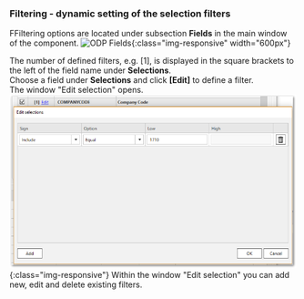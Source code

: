 
### Filtering - dynamic setting of the selection filters
FFiltering options are located under subsection **Fields** in the main window of the component.
![ODP Fields](/img/content/odp/odp-fiter.png){:class="img-responsive" width="600px"}

The number of defined filters, e.g. [1], is displayed in the square brackets to the left of the field name under **Selections**.<br/>
Choose a field under **Selections** and click **[Edit]** to define a filter.<br/>
The window "Edit selection" opens. 
<br/>
![ODP ABAP CDS View Filter](/img/content/odp/odp-component-cds-costcenter-03-filter.png){:class="img-responsive"}
Within the window "Edit selection" you can add new, edit and delete existing filters.





